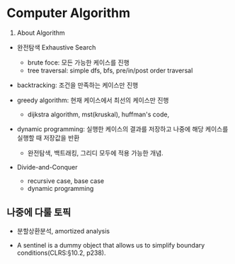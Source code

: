 #   Computer Algorithm
1.  About Algorithm

*   완전탐색 Exhaustive Search
    *   brute foce: 모든 가능한 케이스를 진행
    *   tree traversal: simple dfs, bfs, pre/in/post order traversal
*   backtracking: 조건을 만족하는 케이스만 진행
*   greedy algorithm: 현재 케이스에서 최선의 케이스만 진행
    *   dijkstra algorithm, mst(kruskal), huffman's code,
*   dynamic programming: 실행한 케이스의 결과를 저장하고 나중에 해당 케이스를 실행할 때 저장값을 반환
    *   완전탐색, 백트래킹, 그리디 모두에 적용 가능한 개념.


*   Divide-and-Conquer
    +   recursive case, base case
    *   dynamic programming

##  나중에 다룰 토픽
*   분할상환분석, amortized analysis

*   A sentinel is a dummy object that allows us to simplify boundary conditions(CLRS:§10.2, p238).